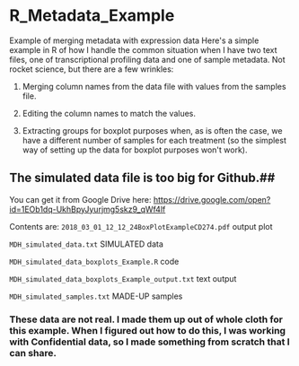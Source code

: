 # R_Metadata_Example
Example of merging metadata with expression data
Here's a simple example in R of how I handle the common situation when I have two text files, one of transcriptional profiling data and one of sample metadata.  Not rocket science, but there are a few wrinkles:

1. Merging column names from the data file with values from the samples file.

2. Editing the column names to match the values.

3. Extracting groups for boxplot purposes when, as is often the case, we have a different number of samples for each treatment (so the simplest way of setting up the data for boxplot purposes won't work).

## The simulated data file is too big for Github.##
You can get it from Google Drive here:
https://drive.google.com/open?id=1EOb1dq-UkhBpyJyurjmg5skz9_qWf4lf


Contents are:
````2018_03_01_12_12_24BoxPlotExampleCD274.pdf```` output plot

````MDH_simulated_data.txt```` SIMULATED data

````MDH_simulated_data_boxplots_Example.R```` code

````MDH_simulated_data_boxplots_Example_output.txt```` text output

````MDH_simulated_samples.txt```` MADE-UP samples

### These data are not real.  I made them up out of whole cloth for this example. When I figured out how to do this, I was working with Confidential data, so I made something from scratch that I can share.
